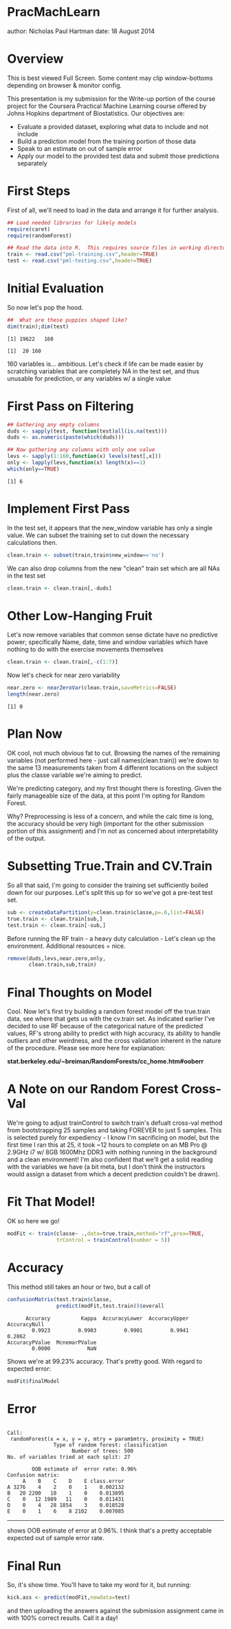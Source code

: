 PracMachLearn
========================================================
author: Nicholas Paul Hartman
date: 18 August 2014

Overview
========================================================

This is best viewed Full Screen. Some content may clip window-bottoms depending on browser & monitor config.

This presentation is my submission for the Write-up portion of the course project
for the Coursera Practical Machine Learning course offered by Johns Hopkins department
of Biostatistics.  Our objectives are:

- Evaluate a provided dataset, exploring what data to include and not include
- Build a prediction model from the training portion of those data
- Speak to an estimate on out of sample error
- Apply our model to the provided test data and submit those predictions separately

First Steps
========================================================

First of all, we'll need to load in the data and arrange it for further analysis.


```r
## Load needed libraries for likely models
require(caret)
require(randomForest)

## Read the data into R.  This requires source files in working directory.
train <- read.csv("pml-training.csv",header=TRUE)
test <- read.csv("pml-testing.csv",header=TRUE)
```

Initial Evaluation
========================================================

So now let's pop the hood.


```r
##  What are these puppies shaped like?
dim(train);dim(test)
```

```
[1] 19622   160
```

```
[1]  20 160
```

160 variables is... ambitious.  Let's check if life can be made easier by scratching variables that are completely NA in the test set, and thus unusable for prediction, or any variables w/ a single value

First Pass on Filtering
========================================================


```r
## Gathering any empty columns
duds <- sapply(test, function(test)all(is.na(test)))
duds <- as.numeric(paste(which(duds)))

## Now gathering any columns with only one value
levs <- sapply(1:160,function(x) levels(test[,x]))
only <- lapply(levs,function(x) length(x)==1)
which(only==TRUE)
```

```
[1] 6
```

Implement First Pass
========================================================

In the test set, it appears that the new_window variable has only a single value.  We can subset the training set to cut down the necessary calculations then.


```r
clean.train <- subset(train,train$new_window=='no')
```

We can also drop columns from the new "clean" train set which are all NAs in the test set


```r
clean.train <- clean.train[,-duds]
```

Other Low-Hanging Fruit
========================================================

Let's now remove variables that common sense dictate have no predictive power; specifically Name, date, time and window variables which have nothing to do with the exercise movements themselves


```r
clean.train <- clean.train[,-c(1:7)]
```

Now let's check for near zero variability

```r
near.zero <- nearZeroVar(clean.train,saveMetrics=FALSE)
length(near.zero)
```

```
[1] 0
```

Plan Now
========================================================

OK cool, not much obvious fat to cut.  Browsing the names of the remaining variables (not performed here - just call names(clean.train)) we're down to the same 13 measurements taken from 4 different locations on the subject plus the classe variable we're aiming to predict.

We're predicting category, and my first thought there is foresting.  Given the fairly manageable size of the data, at this point I'm opting for Random Forest.

Why?  Preprocessing is less of a concern, and while the calc time is long, the accuracy should be very high (important for the other submission portion of this assignment) and I'm not as concerned about interpretability of the output.

Subsetting True.Train and CV.Train
========================================================

So all that said, I'm going to consider the training set sufficiently boiled down for our purposes.  Let's split this up for so we've got a pre-test test set.


```r
sub <- createDataPartition(y=clean.train$classe,p=.6,list=FALSE)
true.train <- clean.train[sub,]
test.train <- clean.train[-sub,]
```

Before running the RF train - a heavy duty calculation - Let's clean up the environment. Additional resources = nice.


```r
remove(duds,levs,near.zero,only,
       clean.train,sub,train)
```

Final Thoughts on Model
========================================================

Cool.  Now let's first try building a random forest model off the true.train data, see where that gets us with the cv.train set.  As indicated earlier I've decided to use RF because of the categorical nature of the predicted values, RF's strong ability to predict with high accuracy, its ability to handle outliers and other weirdness, and the cross validation inherent in the nature of the procedure.  Please see more here for explanation:

**stat.berkeley.edu/~breiman/RandomForests/cc_home.htm#ooberr**

A Note on our Random Forest Cross-Val
========================================================

We're going to adjust trainControl to switch train's defualt cross-val method from bootstrapping 25 samples and taking FOREVER to just 5 samples.  This is selected purely for expediency - I know I'm sacrificing on model, but the first time I ran this at 25, it took ~12 hours to complete on an MB Pro @ 2.9GHz i7 w/ 8GB 1600Mhz DDR3 with nothing running in the background and a clean environment!  I'm also confident that we'll get a solid reading with the variables we have (a bit meta, but I don't think the instructors would assign a dataset from which a decent prediction couldn't be drawn).

Fit That Model!
========================================================

OK so here we go!


```r
modFit <- train(classe~ .,data=true.train,method="rf",prox=TRUE,
                trControl = trainControl(number = 5))
```

Accuracy
========================================================

This method still takes an hour or two, but a call of

```r
confusionMatrix(test.train$classe,
                predict(modFit,test.train))$overall
```

```
      Accuracy          Kappa  AccuracyLower  AccuracyUpper   AccuracyNull 
        0.9923         0.9903         0.9901         0.9941         0.2862 
AccuracyPValue  McnemarPValue 
        0.0000            NaN 
```
Shows we're at 99.23% accuracy.  That's pretty good.  With regard to expected error:

```r
modFit$finalModel
```

Error
========================================================


```

Call:
 randomForest(x = x, y = y, mtry = param$mtry, proximity = TRUE) 
               Type of random forest: classification
                     Number of trees: 500
No. of variables tried at each split: 27

        OOB estimate of  error rate: 0.96%
Confusion matrix:
     A    B    C    D    E class.error
A 3276    4    2    0    1    0.002132
B   20 2200   10    1    0    0.013895
C    0   12 1989   11    0    0.011431
D    0    4   28 1854    3    0.018528
E    0    1    6    8 2102    0.007085
```
***
shows OOB estimate of error at 0.96%.  I think that's a pretty acceptable expected out of sample error rate.

Final Run
========================================================

So, it's show time.  You'll have to take my word for it, but running:


```r
kick.ass <- predict(modFit,newdata=test)
```

and then uploading the answers against the submission assignment came in with 100% correct results.  Call it a day!
